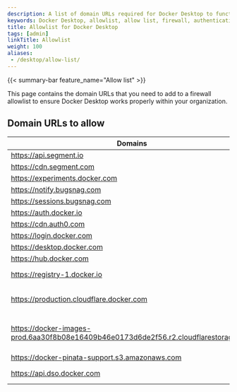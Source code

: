 ```yaml
---
description: A list of domain URLs required for Docker Desktop to function correctly within an organization.
keywords: Docker Desktop, allowlist, allow list, firewall, authentication URLs, analytics, 
title: Allowlist for Docker Desktop
tags: [admin]
linkTitle: Allowlist
weight: 100
aliases:
 - /desktop/allow-list/
---
```


{{< summary-bar feature_name="Allow list" >}}

This page contains the domain URLs that you need to add to a firewall allowlist to ensure Docker Desktop works properly within your organization.

## Domain URLs to allow

| Domains | Description                                  |
|---------|----------------------------------------------|
|https://api.segment.io| Analytics                                    |
|https://cdn.segment.com| Analytics                                    |
|https://experiments.docker.com| A/B testing                                  |
|https://notify.bugsnag.com| Error reports                                |
|https://sessions.bugsnag.com| Error reports                                |
|https://auth.docker.io| Authentication                               |
|https://cdn.auth0.com| Authentication                               |
|https://login.docker.com| Authentication                               |
|https://desktop.docker.com| Update                                       |
|https://hub.docker.com| Docker Hub                                   |
|https://registry-1.docker.io| Docker Pull/Push                             |
|https://production.cloudflare.docker.com| Docker Pull/Push (Paid Plans)                |
|https://docker-images-prod.6aa30f8b08e16409b46e0173d6de2f56.r2.cloudflarestorage.com| Docker Pull/Push (Personal Plan / Anonymous) |
|https://docker-pinata-support.s3.amazonaws.com| Troubleshooting                              |
|https://api.dso.docker.com| Docker Scout service                         |

